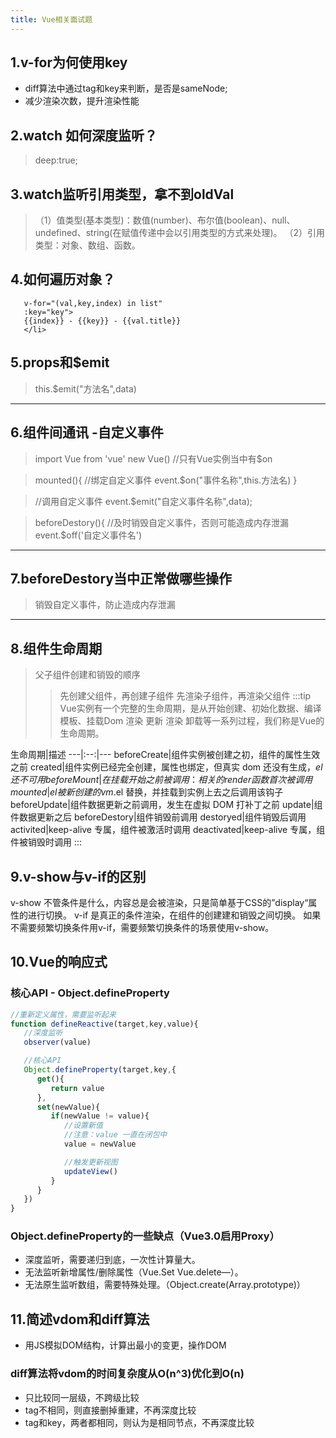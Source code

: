 ```yaml
---
title: Vue相关面试题
---
```

## 1.v-for为何使用key

* diff算法中通过tag和key来判断，是否是sameNode;
* 减少渲染次数，提升渲染性能

## 2.watch 如何深度监听？

 > deep:true;


## 3.watch监听引用类型，拿不到oldVal

>（1）值类型(基本类型)：数值(number)、布尔值(boolean)、null、undefined、string(在赋值传递中会以引用类型的方式来处理)。
>（2）引用类型：对象、数组、函数。

## 4.如何遍历对象？

 ```<li 
    v-for="(val,key,index) in list" 
    :key="key">
    {{index}} - {{key}} - {{val.title}}
    </li>
```

## 5.props和$emit

> this.$emit("方法名",data)

---

## 6.组件间通讯 -自定义事件

> import Vue from 'vue'
> new Vue() //只有Vue实例当中有$on

> mounted(){
    //绑定自定义事件
    event.$on("事件名称",this.方法名)
    }
    
 >  //调用自定义事件
    event.$emit("自定义事件名称",data);
    
 > beforeDestory(){
    //及时销毁自定义事件，否则可能造成内存泄漏
    event.$off('自定义事件名')

---
## 7.beforeDestory当中正常做哪些操作

> 销毁自定义事件，防止造成内存泄漏

---
## 8.组件生命周期

> 父子组件创建和销毁的顺序
> >先创建父组件，再创建子组件
> >先渲染子组件，再渲染父组件
:::tip
Vue实例有一个完整的生命周期，是从开始创建、初始化数据、编译模板、挂载Dom 渲染 更新 渲染 卸载等一系列过程，我们称是Vue的生命周期。

生命周期|描述
---|:--:|---
beforeCreate|组件实例被创建之初，组件的属性生效之前
created|组件实例已经完全创建，属性也绑定，但真实 dom 还没有生成，$el 还不可用
beforeMount|在挂载开始之前被调用：相关的 render 函数首次被调用
mounted|el 被新创建的 vm.$el 替换，并挂载到实例上去之后调用该钩子
beforeUpdate|组件数据更新之前调用，发生在虚拟 DOM 打补丁之前
update|组件数据更新之后 
beforeDestory|组件销毁前调用 
destoryed|组件销毁后调用
activited|keep-alive 专属，组件被激活时调用
deactivated|keep-alive 专属，组件被销毁时调用
:::

## 9.v-show与v-if的区别

v-show 不管条件是什么，内容总是会被渲染，只是简单基于CSS的”display“属性的进行切换。
v-if  是真正的条件渲染，在组件的创建建和销毁之间切换。
如果不需要频繁切换条件用v-if，需要频繁切换条件的场景使用v-show。

## 10.Vue的响应式

### 核心API - Object.defineProperty

```js
//重新定义属性，需要监听起来
function defineReactive(target,key,value){
   //深度监听
   observer(value)

   //核心API
   Object.defineProperty(target,key,{
      get(){
         return value
      },
      set(newValue){
         if(newValue != value){
            //设置新值
            //注意：value 一直在闭包中
            value = newValue

            //触发更新视图
            updateView()
         }
      }
   })
}
```

### Object.defineProperty的一些缺点（Vue3.0启用Proxy）

* 深度监听，需要递归到底，一次性计算量大。
* 无法监听新增属性/删除属性（Vue.Set Vue.delete—）。
* 无法原生监听数组，需要特殊处理。（Object.create(Array.prototype)）

## 11.简述vdom和diff算法

* 用JS模拟DOM结构，计算出最小的变更，操作DOM

### diff算法将vdom的时间复杂度从O(n^3)优化到O(n)

* 只比较同一层级，不跨级比较
* tag不相同，则直接删掉重建，不再深度比较
* tag和key，两者都相同，则认为是相同节点，不再深度比较
